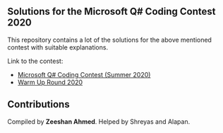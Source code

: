 ## Solutions for the Microsoft Q# Coding Contest 2020

This repository contains a lot of the solutions for the above mentioned contest with suitable explanations.

Link to the contest: 
- [Microsoft Q# Coding Contest (Summer 2020)](https://codeforces.com/contest/1357)
- [Warm Up Round 2020](https://codeforces.com/contest/1356)

## Contributions
Compiled by **Zeeshan Ahmed**. 
Helped by Shreyas and Alapan.
